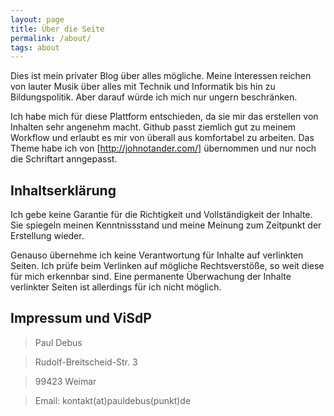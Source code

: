 ```yaml
---
layout: page
title: Über die Seite
permalink: /about/
tags: about
---
```


Dies ist mein privater Blog über alles mögliche. Meine Interessen reichen von lauter Musik über alles mit Technik und Informatik bis hin zu Bildungspolitik. Aber darauf würde ich mich nur ungern beschränken.

Ich habe mich für diese Plattform entschieden, da sie mir das erstellen von Inhalten sehr angenehm macht. Github passt ziemlich gut zu meinem Workflow und erlaubt es mir von überall aus komfortabel zu arbeiten. Das Theme habe ich von [http://johnotander.com/] übernommen und nur noch die Schriftart anngepasst. 


## Inhaltserklärung
Ich gebe keine Garantie für die Richtigkeit und Vollständigkeit der Inhalte. Sie spiegeln meinen Kenntnissstand und meine Meinung zum Zeitpunkt der Erstellung wieder. 

Genauso übernehme ich keine Verantwortung für Inhalte auf verlinkten Seiten. Ich prüfe beim Verlinken auf mögliche Rechtsverstöße, so weit diese für mich erkennbar sind. Eine permanente Überwachung der Inhalte verlinkter Seiten ist allerdings für ich nicht möglich.

## Impressum und ViSdP
> Paul Debus

> Rudolf-Breitscheid-Str. 3

> 99423 Weimar

> Email: kontakt(at)pauldebus(punkt)de
